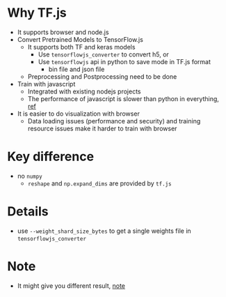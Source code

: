# Why TF.js
* It supports browser and node.js
* Convert Pretrained Models to TensorFlow.js
  * It supports both TF and keras models 
    * Use `tensorflowjs_converter` to convert h5, or
    * Use `tensorflowjs` api in python to save mode in TF.js format
      * bin file and json file
  * Preprocessing and Postprocessing need to be done
* Train with javascript
  * Integrated with existing nodejs projects
  * The performance of javascript is slower than python in everything, [ref](https://dlabs.ai/blog/performance-comparison-javascript-vs-python-for-machine-learning/)
* It is easier to do visualization with browser
  * Data loading issues (performance and security) and training resource issues make it harder to train with browser

# Key difference
* no `numpy`
  * `reshape` and `np.expand_dims` are provided by `tf.js`

# Details
* use `--weight_shard_size_bytes` to get a single weights file in `tensorflowjs_converter`

# Note
* It might give you different result, [note](https://stackoverflow.com/questions/52683723/different-results-for-tensorflowjs-and-keras-on-same-model-and-tensor)

